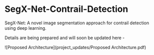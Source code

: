 # SegX-Net-Contrail-Detection
SegX-Net: A novel image segmentation approach for contrail detection using deep learning.

Details are being prepared and will soon be updated here -


![Proposed Architecture](project_updates/Proposed Architecture.pdf)
